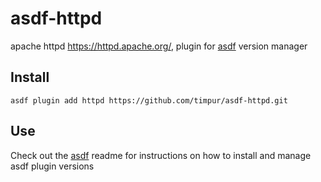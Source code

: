 # asdf-httpd

apache httpd https://httpd.apache.org/, plugin for [asdf](https://github.com/asdf-vm/asdf) version manager

## Install

```
asdf plugin add httpd https://github.com/timpur/asdf-httpd.git
```

## Use

Check out the [asdf](https://github.com/asdf-vm/asdf) readme for instructions on how to install and manage asdf plugin versions
